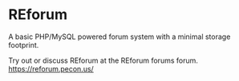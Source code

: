 # REforum
A basic PHP/MySQL powered forum system with a minimal storage footprint.

Try out or discuss REforum at the REforum forums forum. https://reforum.pecon.us/
